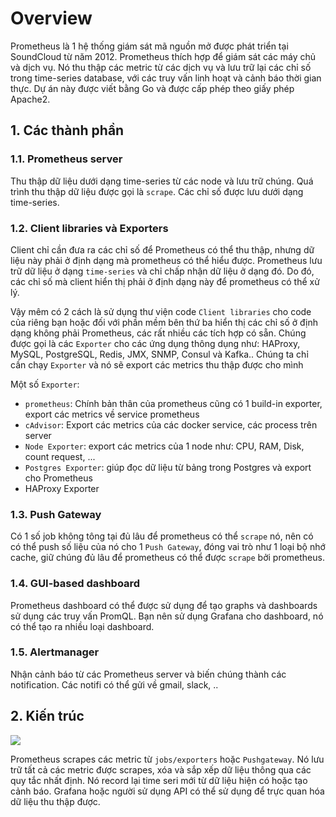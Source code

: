 # Overview

Prometheus là 1 hệ thống giám sát mã nguồn mở được phát triển tại SoundCloud từ năm 2012. Prometheus thích hợp để giám sát các máy chủ và dịch vụ.  Nó thu thập các metric từ các dịch vụ và lưu trữ lại các chỉ số trong time-series database, với các truy vấn linh hoạt và cảnh báo thời gian thực. 
Dự án này được viết bằng Go và được cấp phép theo giấy phép Apache2. 

## 1. Các thành phần

### 1.1. Prometheus server

Thu thập dữ liệu dưới dạng time-series từ các node và lưu trữ chúng. Quá trình thu thập dữ liệu được gọi là `scrape`. Các chỉ số được lưu dưới dạng time-series.

### 1.2. Client libraries và Exporters

Client chỉ cần đưa ra các chỉ số để Prometheus có thể thu thập, nhưng dữ liệu này phải ở định dạng mà prometheus có thể hiểu được. Prometheus lưu trữ dữ liệu ở dạng `time-series` và chỉ chấp nhận dữ liệu ở dạng đó. Do đó, các chỉ số mà client hiển thị phải ở định dạng này để prometheus có thể xử lý. 

Vậy mêm có 2 cách là sử dụng thư viện code `Client libraries` cho code của riêng bạn hoặc đối với phần mềm bên thứ ba hiển thị các chỉ số ở định dạng không phải Prometheus, các rất nhiều các tích hợp có sẵn. Chúng được gọi là các `Exporter` cho các ứng dụng thông dụng như: HAProxy, MySQL, PostgreSQL, Redis, JMX, SNMP, Consul và Kafka.. Chúng ta chỉ cần chạy `Exporter` và nó sẽ export các metrics thu thập được cho mình 

Một số `Exporter`:
- `prometheus`: Chính bản thân của prometheus cũng có 1 build-in exporter, export các metrics về service prometheus
- `cAdvisor`: Export các metrics của các docker service, các process trên server
- `Node Exporter`: export các metrics của 1 node như: CPU, RAM, Disk, count request, ...
- `Postgres Exporter`: giúp đọc dữ liệu từ bảng trong Postgres và export cho Prometheus
- HAProxy Exporter

### 1.3. Push Gateway

Có 1 số job không tông tại đủ lâu để prometheus có thể `scrape` nó, nên có có thể push số liệu của nó cho 1 `Push Gateway`, đóng vai trò như 1 loại bộ nhớ cache, giữ chúng đủ lâu để prometheus có thể được `scrape` bởi prometheus.

### 1.4. GUI-based dashboard

Prometheus dashboard có thể được sử dụng để tạo graphs và dashboards sử dụng các truy vấn PromQL. Bạn nên sử dụng Grafana cho dashboard, nó có thể tạo ra nhiều loại dashboard.

### 1.5. Alertmanager

Nhận cảnh báo từ các Prometheus server và biến chúng thành các notification. Các notifi có thể gửi về gmail, slack, ..


## 2. Kiến trúc 

![](../images/architecture.png)

Prometheus scrapes các metric từ `jobs/exporters` hoặc `Pushgateway`. Nó lưu trữ tất cả các metric được scrapes, xóa và sắp xếp dữ liệu thông qua các quy tắc nhất định. Nó record lại time seri mới từ dữ liệu hiện có hoặc tạo cảnh báo. Grafana hoặc người sử dụng API có thể sử dụng để trực quan hóa dữ liệu thu thập được. 
